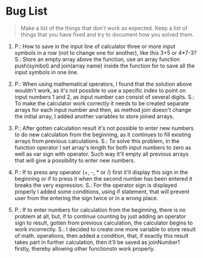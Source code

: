 # Bug List

> Make a list of the things that don't work as expected. Keep a list of things that you have fixed and try to document how you solved them.

1. P.: How to save in the input line of calculator three or more input symbols in a row (not to change one for another), like this 3+5 or 4*7-3? S.: Store an empty array above the function, use an array function push(symbol) and join(array name) inside the function for to save all the input symbols in one line. 

2. P.: When using mathematical operators, I found that the solution above wouldn't work, as it's not possible to use a specific index to point on input numbers 1 and 2, as input number can consist of several digits. S.: To make the calculator work correctly it needs to be created separate arrays for each input number and then, as method join doesn't change the initial array, I added another variables to store joined arrays. 

3. P.: After gotten calculation result it's not possible to enter new numbers to do new calculation from the beginning, as it continues to fill existing arrays from previous calculations.  S.: To solve this problem, in the function operator I set array's length for both input numbers to zero as well as var sign with operator. Such way it'll empty all previous arrays that will give a possibility to enter new numbers.  


4. P.: If to press any operator (+, -, * or /) first it'll display this sign in the beginning or if to press it when the second number has been entered it breaks the very expression.   S.: For the operator sign is displayed properly I added some conditions, using if statement, that will prevent user from the entering the sign twice or in a wrong place. 

5. P.: If to enter numbers for calculation from the beginning, there is no problem at all, but, if to continue counting by just adding an operator sign to result, gotten from previous calculation, the calculator begins to work incorrectly.   S.: I decided to create one more variable to store result of math. operations, then added a condition, that, if exactly this result takes part in further calculation, then it'll be saved as joinNumber1 firstly, thereby allowing other functionsto work properly.

 
